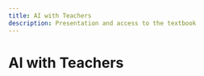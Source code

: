 ```yaml
---
title: AI with Teachers
description: Presentation and access to the textbook  
---
```

# AI with Teachers
